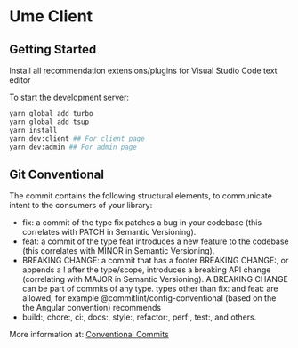 # Ume Client 

## Getting Started

Install all recommendation extensions/plugins for Visual Studio Code text editor

To start the development server:

```bash
yarn global add turbo
yarn global add tsup
yarn install
yarn dev:client ## For client page
yarn dev:admin ## For admin page
```

## Git Conventional

The commit contains the following structural elements, to communicate intent to the consumers of your library:

- fix: a commit of the type fix patches a bug in your codebase (this correlates with PATCH in Semantic Versioning).
- feat: a commit of the type feat introduces a new feature to the codebase (this correlates with MINOR in Semantic Versioning).
- BREAKING CHANGE: a commit that has a footer BREAKING CHANGE:, or appends a ! after the type/scope, introduces a breaking API change
  (correlating with MAJOR in Semantic Versioning). A BREAKING CHANGE can be part of commits of any type. types other than fix: and feat: are allowed, for example @commitlint/config-conventional (based on the the Angular convention) recommends
- build:, chore:, ci:, docs:, style:, refactor:, perf:, test:, and others.

More information at: [Conventional Commits](https://www.conventionalcommits.org/en/v1.0.0/)

